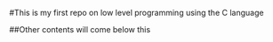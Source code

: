 #This is my first repo on low level programming using the C language

##Other contents will come below this
